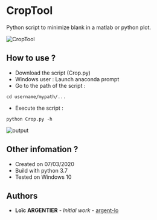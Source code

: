 # CropTool
Python script to minimize blank in a matlab or python plot.

![CropTool](https://i.imgur.com/cmiv1LN.png)

## How to use ?
+ Download the script (Crop.py)
+ Windows user : Launch anaconda prompt
+ Go to the path of the script :

```
cd username/mypath/...
```
+ Execute the script :

```
python Crop.py -h
```

![output](https://i.imgur.com/ZOSBcxM.png)

## Other infomation ?
+ Created on 07/03/2020
+ Build with python 3.7
+ Tested on Windows 10

## Authors

* **Loïc ARGENTIER** - *Initial work* - [argent-lo](https://github.com/argent-lo)
